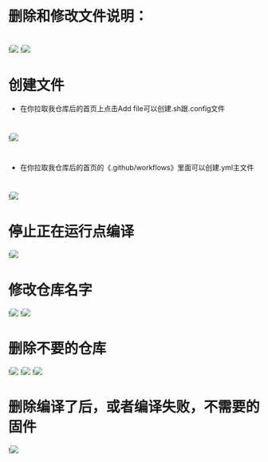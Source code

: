 # 删除和修改文件说明：
#
!<img src="https://github.com/kurumiess/OP_README/blob/master/MD/doc/s1.png" />
!<img src="https://github.com/kurumiess/OP_README/blob/master/MD/doc/s2.png" />
#
#
#
# 创建文件
- 在你拉取我仓库后的首页上点击Add file可以创建.sh跟.config文件
#
!<img src="https://github.com/kurumiess/OP_README/blob/master/MD/doc/s4.png" />
#
#
#
- 在你拉取我仓库后的首页的《.github/workflows》里面可以创建.yml主文件
#
!<img src="https://github.com/kurumiess/OP_README/blob/master/MD/doc/s3.png" />
#
#
#
# 停止正在运行点编译
!<img src="https://github.com/kurumiess/OP_README/blob/master/MD/doc/s6.png" />
#
#
#
# 修改仓库名字
!<img src="https://github.com/kurumiess/OP_README/blob/master/MD/doc/s7.png" />
!<img src="https://github.com/kurumiess/OP_README/blob/master/MD/doc/s8.png" />
#
#
#
# 删除不要的仓库
!<img src="https://github.com/kurumiess/OP_README/blob/master/MD/doc/s7.png" />
!<img src="https://github.com/kurumiess/OP_README/blob/master/MD/doc/s9.png" />
!<img src="https://github.com/kurumiess/OP_README/blob/master/MD/doc/s10.png" />
#
#
#
#
# 删除编译了后，或者编译失败，不需要的固件
!<img src="https://github.com/kurumiess/OP_README/blob/master/MD/doc/s5.png" />
